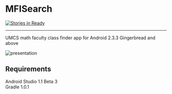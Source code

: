 MFISearch
=========

[![Stories in Ready](https://badge.waffle.io/PrzyjacielePrzyrody/MFISearch.png?label=ready&title=Ready)](http://waffle.io/PrzyjacielePrzyrody/MFISearch)

--------
UMCS math faculty class finder app for Android 2.3.3 Gingerbread and above

![presentation](http://rszczers.abraham.linuxpl.info/animation.gif)

Requirements
--------

Android Studio 1.1 Beta 3   
Gradle 1.0.1
